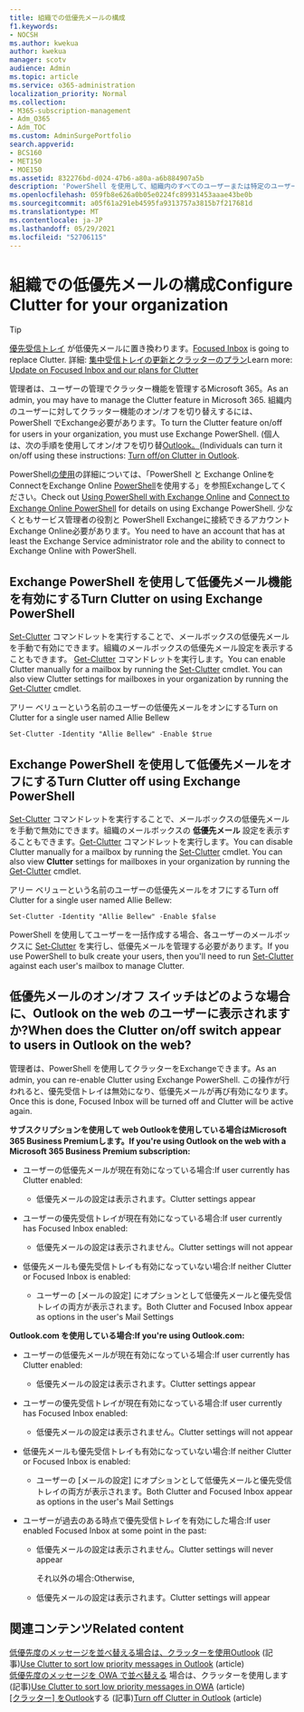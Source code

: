 ```yaml
---
title: 組織での低優先メールの構成
f1.keywords:
- NOCSH
ms.author: kwekua
author: kwekua
manager: scotv
audience: Admin
ms.topic: article
ms.service: o365-administration
localization_priority: Normal
ms.collection:
- M365-subscription-management
- Adm_O365
- Adm_TOC
ms.custom: AdminSurgePortfolio
search.appverid:
- BCS160
- MET150
- MOE150
ms.assetid: 832276bd-d024-47b6-a80a-a6b884907a5b
description: 'PowerShell を使用して、組織内のすべてのユーザーまたは特定のユーザーに対してクラッター機能を有効または無効Exchangeします。 '
ms.openlocfilehash: 059fb8e626a0b05e0224fc89931453aaae43be0b
ms.sourcegitcommit: a05f61a291eb4595fa9313757a3815b7f217681d
ms.translationtype: MT
ms.contentlocale: ja-JP
ms.lasthandoff: 05/29/2021
ms.locfileid: "52706115"
---
```

# <a name="configure-clutter-for-your-organization"></a><span data-ttu-id="7273d-103">組織での低優先メールの構成</span><span class="sxs-lookup"><span data-stu-id="7273d-103">Configure Clutter for your organization</span></span>

> [!TIP]
> <span data-ttu-id="7273d-104">[優先受信トレイ](../setup/configure-focused-inbox.md) が低優先メールに置き換わります。</span><span class="sxs-lookup"><span data-stu-id="7273d-104">[Focused Inbox](../setup/configure-focused-inbox.md) is going to replace Clutter.</span></span> <span data-ttu-id="7273d-105">詳細: [集中受信トレイの更新とクラッターのプラン](https://techcommunity.microsoft.com/t5/Outlook-Blog/Update-on-Focused-Inbox-and-our-plans-for-Clutter/ba-p/136448)</span><span class="sxs-lookup"><span data-stu-id="7273d-105">Learn more: [Update on Focused Inbox and our plans for Clutter](https://techcommunity.microsoft.com/t5/Outlook-Blog/Update-on-Focused-Inbox-and-our-plans-for-Clutter/ba-p/136448)</span></span>
  
<span data-ttu-id="7273d-106">管理者は、ユーザーの管理でクラッター機能を管理するMicrosoft 365。</span><span class="sxs-lookup"><span data-stu-id="7273d-106">As an admin, you may have to manage the Clutter feature in Microsoft 365.</span></span> <span data-ttu-id="7273d-107">組織内のユーザーに対してクラッター機能のオン/オフを切り替えするには、PowerShell でExchange必要があります。</span><span class="sxs-lookup"><span data-stu-id="7273d-107">To turn the Clutter feature on/off for users in your organization, you must use Exchange PowerShell.</span></span> <span data-ttu-id="7273d-108">(個人は、次の手順を使用してオン/オフを切り替[Outlook。](https://support.microsoft.com/office/a9c72a77-1bc4-40e6-ba6d-103c1d1aba4c)</span><span class="sxs-lookup"><span data-stu-id="7273d-108">(Individuals can turn it on/off using these instructions: [Turn off/on Clutter in Outlook](https://support.microsoft.com/office/a9c72a77-1bc4-40e6-ba6d-103c1d1aba4c).</span></span>
  
<span data-ttu-id="7273d-109">PowerShell[の使用](/powershell/exchange/exchange-online-powershell)の詳細については、「PowerShell と Exchange OnlineをConnectをExchange Online [PowerShell](/powershell/exchange/connect-to-exchange-online-powershell)を使用する」を参照Exchangeしてください。</span><span class="sxs-lookup"><span data-stu-id="7273d-109">Check out [Using PowerShell with Exchange Online](/powershell/exchange/exchange-online-powershell) and [Connect to Exchange Online PowerShell](/powershell/exchange/connect-to-exchange-online-powershell) for details on using Exchange PowerShell.</span></span> <span data-ttu-id="7273d-110">少なくともサービス管理者の役割と PowerShell Exchangeに接続できるアカウントExchange Online必要があります。</span><span class="sxs-lookup"><span data-stu-id="7273d-110">You need to have an account that has at least the Exchange Service administrator role and the ability to connect to Exchange Online with PowerShell.</span></span> 
  
## <a name="turn-clutter-on-using-exchange-powershell"></a><span data-ttu-id="7273d-111">Exchange PowerShell を使用して低優先メール機能を有効にする</span><span class="sxs-lookup"><span data-stu-id="7273d-111">Turn Clutter on using Exchange PowerShell</span></span>

<span data-ttu-id="7273d-p104">[Set-Clutter](/powershell/module/exchange/set-clutter) コマンドレットを実行することで、メールボックスの低優先メールを手動で有効にできます。組織のメールボックスの低優先メール設定を表示することもできます。 [Get-Clutter](/powershell/module/exchange/get-clutter) コマンドレットを実行します。</span><span class="sxs-lookup"><span data-stu-id="7273d-p104">You can enable Clutter manually for a mailbox by running the [Set-Clutter](/powershell/module/exchange/set-clutter) cmdlet. You can also view Clutter settings for mailboxes in your organization by running the [Get-Clutter](/powershell/module/exchange/get-clutter) cmdlet.</span></span> 
  
<span data-ttu-id="7273d-114">アリー ベリューという名前のユーザーの低優先メールをオンにする</span><span class="sxs-lookup"><span data-stu-id="7273d-114">Turn on Clutter for a single user named Allie Bellew</span></span>
    
`Set-Clutter -Identity "Allie Bellew" -Enable $true`


## <a name="turn-clutter-off-using-exchange-powershell"></a><span data-ttu-id="7273d-115">Exchange PowerShell を使用して低優先メールをオフにする</span><span class="sxs-lookup"><span data-stu-id="7273d-115">Turn Clutter off using Exchange PowerShell</span></span>

<span data-ttu-id="7273d-p105">[Set-Clutter](/powershell/module/exchange/set-clutter) コマンドレットを実行することで、メールボックスの低優先メールを手動で無効にできます。組織のメールボックスの **低優先メール** 設定を表示することもできます。[Get-Clutter](/powershell/module/exchange/get-clutter) コマンドレットを実行します。</span><span class="sxs-lookup"><span data-stu-id="7273d-p105">You can disable Clutter manually for a mailbox by running the [Set-Clutter](/powershell/module/exchange/set-clutter) cmdlet. You can also view **Clutter** settings for mailboxes in your organization by running the [Get-Clutter](/powershell/module/exchange/get-clutter) cmdlet.</span></span> 
  
<span data-ttu-id="7273d-118">アリー ベリューという名前のユーザーの低優先メールをオフにする</span><span class="sxs-lookup"><span data-stu-id="7273d-118">Turn off Clutter for a single user named Allie Bellew:</span></span>
    
`Set-Clutter -Identity "Allie Bellew" -Enable $false`

<span data-ttu-id="7273d-119">PowerShell を使用してユーザーを一括作成する場合、各ユーザーのメールボックスに [Set-Clutter](/powershell/module/exchange/set-clutter) を実行し、低優先メールを管理する必要があります。</span><span class="sxs-lookup"><span data-stu-id="7273d-119">If you use PowerShell to bulk create your users, then you'll need to run [Set-Clutter](/powershell/module/exchange/set-clutter) against each user's mailbox to manage Clutter.</span></span> 
  
## <a name="when-does-the-clutter-onoff-switch-appear-to-users-in-outlook-on-the-web"></a><span data-ttu-id="7273d-120">低優先メールのオン/オフ スイッチはどのような場合に、Outlook on the web のユーザーに表示されますか?</span><span class="sxs-lookup"><span data-stu-id="7273d-120">When does the Clutter on/off switch appear to users in Outlook on the web?</span></span>
<span data-ttu-id="7273d-121"><a name="bkmk_onoff"> </a></span><span class="sxs-lookup"><span data-stu-id="7273d-121"><a name="bkmk_onoff"> </a></span></span>

<span data-ttu-id="7273d-122">管理者は、PowerShell を使用してクラッターをExchangeできます。</span><span class="sxs-lookup"><span data-stu-id="7273d-122">As an admin, you can re-enable Clutter using Exchange PowerShell.</span></span> <span data-ttu-id="7273d-123">この操作が行われると、優先受信トレイは無効になり、低優先メールが再び有効になります。</span><span class="sxs-lookup"><span data-stu-id="7273d-123">Once this is done, Focused Inbox will be turned off and Clutter will be active again.</span></span> 
  
 <span data-ttu-id="7273d-124">**サブスクリプションを使用して web Outlookを使用している場合はMicrosoft 365 Business Premiumします。**</span><span class="sxs-lookup"><span data-stu-id="7273d-124">**If you're using Outlook on the web with a Microsoft 365 Business Premium subscription:**</span></span>
  
- <span data-ttu-id="7273d-125">ユーザーの低優先メールが現在有効になっている場合:</span><span class="sxs-lookup"><span data-stu-id="7273d-125">If user currently has Clutter enabled:</span></span> 
    
  - <span data-ttu-id="7273d-126">低優先メールの設定は表示されます。</span><span class="sxs-lookup"><span data-stu-id="7273d-126">Clutter settings appear</span></span>
    
- <span data-ttu-id="7273d-127">ユーザーの優先受信トレイが現在有効になっている場合:</span><span class="sxs-lookup"><span data-stu-id="7273d-127">If user currently has Focused Inbox enabled:</span></span> 
    
  - <span data-ttu-id="7273d-128">低優先メールの設定は表示されません。</span><span class="sxs-lookup"><span data-stu-id="7273d-128">Clutter settings will not appear</span></span>
    
- <span data-ttu-id="7273d-129">低優先メールも優先受信トレイも有効になっていない場合:</span><span class="sxs-lookup"><span data-stu-id="7273d-129">If neither Clutter or Focused Inbox is enabled:</span></span> 
    
  - <span data-ttu-id="7273d-130">ユーザーの [メールの設定] にオプションとして低優先メールと優先受信トレイの両方が表示されます。</span><span class="sxs-lookup"><span data-stu-id="7273d-130">Both Clutter and Focused Inbox appear as options in the user's Mail Settings</span></span>
    
 <span data-ttu-id="7273d-131">**Outlook.com を使用している場合:**</span><span class="sxs-lookup"><span data-stu-id="7273d-131">**If you're using Outlook.com:**</span></span>
  
- <span data-ttu-id="7273d-132">ユーザーの低優先メールが現在有効になっている場合:</span><span class="sxs-lookup"><span data-stu-id="7273d-132">If user currently has Clutter enabled:</span></span> 
    
  - <span data-ttu-id="7273d-133">低優先メールの設定は表示されます。</span><span class="sxs-lookup"><span data-stu-id="7273d-133">Clutter settings appear</span></span>
    
- <span data-ttu-id="7273d-134">ユーザーの優先受信トレイが現在有効になっている場合:</span><span class="sxs-lookup"><span data-stu-id="7273d-134">If user currently has Focused Inbox enabled:</span></span> 
    
  - <span data-ttu-id="7273d-135">低優先メールの設定は表示されません。</span><span class="sxs-lookup"><span data-stu-id="7273d-135">Clutter settings will not appear</span></span>
    
- <span data-ttu-id="7273d-136">低優先メールも優先受信トレイも有効になっていない場合:</span><span class="sxs-lookup"><span data-stu-id="7273d-136">If neither Clutter or Focused Inbox is enabled:</span></span> 
    
  - <span data-ttu-id="7273d-137">ユーザーの [メールの設定] にオプションとして低優先メールと優先受信トレイの両方が表示されます。</span><span class="sxs-lookup"><span data-stu-id="7273d-137">Both Clutter and Focused Inbox appear as options in the user's Mail Settings</span></span>
    
- <span data-ttu-id="7273d-138">ユーザーが過去のある時点で優先受信トレイを有効にした場合:</span><span class="sxs-lookup"><span data-stu-id="7273d-138">If user enabled Focused Inbox at some point in the past:</span></span>
    
  - <span data-ttu-id="7273d-139">低優先メールの設定は表示されません。</span><span class="sxs-lookup"><span data-stu-id="7273d-139">Clutter settings will never appear</span></span>
    
    <span data-ttu-id="7273d-140">それ以外の場合:</span><span class="sxs-lookup"><span data-stu-id="7273d-140">Otherwise,</span></span> 
    
  - <span data-ttu-id="7273d-141">低優先メールの設定は表示されます。</span><span class="sxs-lookup"><span data-stu-id="7273d-141">Clutter settings will appear</span></span>
    
## <a name="related-content"></a><span data-ttu-id="7273d-142">関連コンテンツ</span><span class="sxs-lookup"><span data-stu-id="7273d-142">Related content</span></span>

<span data-ttu-id="7273d-143">[低優先度のメッセージを並べ替える場合は、クラッターを使用Outlook](https://support.microsoft.com/office/7b50c5db-7704-4e55-8a1b-dfc7bf1eafa0) (記事)</span><span class="sxs-lookup"><span data-stu-id="7273d-143">[Use Clutter to sort low priority messages in Outlook](https://support.microsoft.com/office/7b50c5db-7704-4e55-8a1b-dfc7bf1eafa0) (article)</span></span>\
<span data-ttu-id="7273d-144">[低優先度のメッセージを OWA で並べ替える](https://support.microsoft.com/office/fe4d64ca-bf73-48f1-91b4-9a659e008bce) 場合は、クラッターを使用します (記事)</span><span class="sxs-lookup"><span data-stu-id="7273d-144">[Use Clutter to sort low priority messages in OWA](https://support.microsoft.com/office/fe4d64ca-bf73-48f1-91b4-9a659e008bce) (article)</span></span>\
<span data-ttu-id="7273d-145">[[クラッター] をOutlook](https://support.microsoft.com/office/a9c72a77-1bc4-40e6-ba6d-103c1d1aba4c)する (記事)</span><span class="sxs-lookup"><span data-stu-id="7273d-145">[Turn off Clutter in Outlook](https://support.microsoft.com/office/a9c72a77-1bc4-40e6-ba6d-103c1d1aba4c) (article)</span></span>
